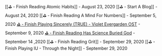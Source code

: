 [[⛳️ - Finish Reading Atomic Habits]] - August 23, 2020
[[⛳️ - Start A Blog]] - August 24, 2020
[[⛳️ - Finish Reading A Mind For Numbers]] - September 5, 2020
[⛳️ - Finish Playing Sincerely (TRUE) - Violet Evergarden OST](%E2%9B%B3%EF%B8%8F%20-%20Finish%20Playing%20Sincerely%20(TRUE)%20-%20Violet%20Evergarden%20OST.md) - September 9, 2020
[⛳️ - Finish Reading Has Science Buried God](%E2%9B%B3%EF%B8%8F%20-%20Finish%20Reading%20Has%20Science%20Buried%20God.md) - September 14 ,2020
[[⛳️ - Finish Reading Grit]] - September 29, 2020
[[⛳️ - Finish Playing IU - Through the Night]] - September 29, 2020